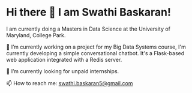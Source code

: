 # Hi there 👋 I am Swathi Baskaran!

<!--
**11swathi/11swathi** is a ✨ _special_ ✨ repository because its `README.md` (this file) appears on your GitHub profile.

Here are some ideas to get you started:

- 🔭 I’m currently working on ...
- 🌱 I’m currently learning ...
- 👯 I’m looking to collaborate on ...
- 🤔 I’m looking for help with ...
- 💬 Ask me about ...
- 📫 How to reach me: ...
- 😄 Pronouns: ...
- ⚡ Fun fact: ...
-->
I am currently doing a Masters in Data Science at the University of Maryland, College Park.

🔭 I’m currently working on a project for my Big Data Systems course, I'm currently developing a simple conversational chatbot. It's a Flask-based web application integrated with a Redis server.

🌱 I’m currently looking for unpaid internships.


📫 How to reach me: swathi.baskaran5@gmail.com


